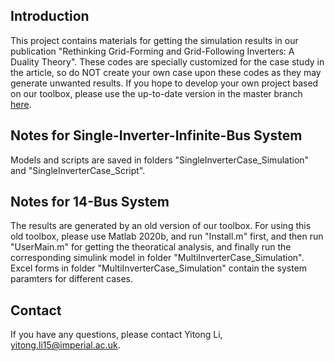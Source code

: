 ## Introduction

This project contains materials for getting the simulation results in our publication "Rethinking Grid-Forming and Grid-Following Inverters: A Duality Theory". These codes are specially customized for the case study in the article, so do NOT create your own case upon these codes as they may generate unwanted results. If you hope to develop your own project based on our toolbox, please use the up-to-date version in the master branch [here](https://github.com/Future-Power-Networks/Simplus-Grid-Tool).

## Notes for Single-Inverter-Infinite-Bus System

Models and scripts are saved in folders "SingleInverterCase_Simulation" and "SingleInverterCase_Script".

## Notes for 14-Bus System

The results are generated by an old version of our toolbox. For using this old toolbox, please use Matlab 2020b, and run "Install.m" first, and then run "UserMain.m" for getting the theoratical analysis, and finally run the corresponding simulink model in folder "MultiInverterCase_Simulation". Excel forms in folder "MultiInverterCase_Simulation" contain the system paramters for different cases.

## Contact

If you have any questions, please contact Yitong Li, yitong.li15@imperial.ac.uk.
